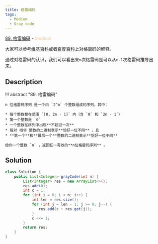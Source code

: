 ```yaml
---
title: 格雷编码
tags:
  - Medium
  - Gray code
---
```


[89. 格雷编码](https://leetcode-cn.com/problems/gray-code/) - <span style="color: #fbcf9a">Medium</span>

大家可以参考[维基百科](https://zh.wikipedia.org/wiki/格雷码)或者[百度百科](https://baike.baidu.com/item/格雷码/6510858)上对格雷码的解释。

通过对格雷码的认识，我们可以看出来`n`次格雷码是可以从`n-1`次格雷码推导出来。

## Description

!!! abstract "89. 格雷编码"

    n 位格雷码序列 是一个由 `2^n` 个整数组成的序列，其中：

    * 每个整数都在范围 `[0, 2n - 1]` 内（含 `0` 和 `2n - 1`）
    * 第一个整数是 `0`
    * 一个整数在序列中出现**不超过一次**
    * 每对 相邻 整数的二进制表示**恰好一位不同** ，且
    * **第一个**和**最后一个**整数的二进制表示**恰好一位不同**

    给你一个整数 `n` ，返回任一有效的**n位格雷码序列** 。

## Solution

```java
class Solution {
    public List<Integer> grayCode(int n) {
        List<Integer> res = new ArrayList<>();
        res.add(0);
        int c = 1;
        for (int i = 0; i < n; i++) {
            int len = res.size();
            for (int j = len - 1; j >= 0; j--) {
               res.add(c + res.get(j));
            }
            c <<= 1;
        }
        return res;
    }
}
```